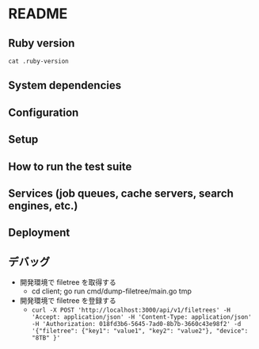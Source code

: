 # README

## Ruby version

`cat .ruby-version`

## System dependencies

## Configuration

## Setup

## How to run the test suite

## Services (job queues, cache servers, search engines, etc.)

## Deployment

## デバッグ

- 開発環境で filetree を取得する
  - cd client; go run cmd/dump-filetree/main.go tmp
- 開発環境で filetree を登録する
  - `curl -X POST 'http://localhost:3000/api/v1/filetrees' -H 'Accept: application/json' -H 'Content-Type: application/json' -H 'Authorization: 018fd3b6-5645-7ad0-8b7b-3660c43e98f2' -d '{"filetree": {"key1": "value1", "key2": "value2"}, "device": "8TB" }'`
